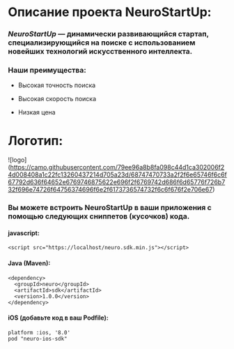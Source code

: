 # Описание проекта NeuroStartUp:

### *NeuroStartUp* — динамически развивающийся стартап, специализирующийся на поиске с использованием новейших технологий искусственного интеллекта. 
### Наши преимущества:

* Высокая точность поиска

* Высокая скорость поиска

* Низкая цена

# Логотип:
![logo]
(https://camo.githubusercontent.com/79ee96a8b8fa098c44d1ca302006f24d008408a1c22fc13260437214d705a23d/68747470733a2f2f6e65746f6c6f67792d636f64652e6769746875622e696f2f6769742d686f6d65776f726b732f696e74726f64756374696f6e2f6173736574732f6c6f676f2e706e67)


### Вы можете встроить NeuroStartUp в ваши приложения с помощью следующих сниппетов (кусочков) кода.
#### javascript:
```<html>
<script src="https://localhost/neuro.sdk.min.js"></script>
```

#### Java (Maven):

```<html>
<dependency>
  <groupId>neuro</groupId>
  <artifactId>sdk</artifactId>   
  <version>1.0.0</version>
</dependency>
```

#### iOS (добавьте код в ваш Podfile):

    platform :ios, '8.0'
    pod "neuro-ios-sdk"
